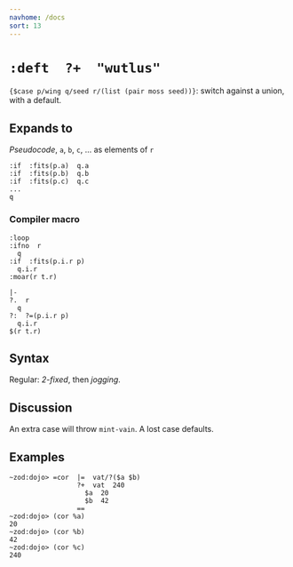 ```yaml
---
navhome: /docs
sort: 13
---
```


# `:deft  ?+  "wutlus"`

`{$case p/wing q/seed r/(list (pair moss seed))}`: switch against 
a union, with a default.

## Expands to

*Pseudocode*, `a`, `b`, `c`, ... as elements of `r`

```
:if  :fits(p.a)  q.a
:if  :fits(p.b)  q.b
:if  :fits(p.c)  q.c
...
q
```

### Compiler macro

```
:loop
:ifno  r
  q
:if  :fits(p.i.r p)
  q.i.r
:moar(r t.r)
```

```
|-
?.  r
  q
?:  ?=(p.i.r p)
  q.i.r
$(r t.r)
```

## Syntax

Regular: *2-fixed*, then *jogging*.

## Discussion

An extra case will throw `mint-vain`.  A lost case defaults.

## Examples

```
~zod:dojo> =cor  |=  vat/?($a $b)
                 ?+  vat  240
                   $a  20
                   $b  42
                 ==
~zod:dojo> (cor %a)
20
~zod:dojo> (cor %b)
42
~zod:dojo> (cor %c)
240
```
